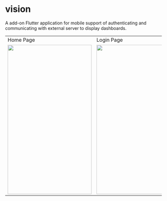 # vision

A add-on Flutter application for mobile support of authenticating and communicating with external server to display dashboards.

<table>
  <tr>
    <td>Home Page</td>
     <td>Login Page</td>
     <td>Register Page</td>
  </tr>
  <tr>
    <td><img src="https://user-images.githubusercontent.com/59519229/77389729-521fd400-6d6a-11ea-89e8-622501daae31.png" width=270 height=480></td>
    <td><img src="https://user-images.githubusercontent.com/59519229/77389732-52b86a80-6d6a-11ea-9566-d1288ce1c7d8.png" width=270 height=480></td>
    <td><img src="https://user-images.githubusercontent.com/59519229/77389733-53510100-6d6a-11ea-9c92-84167831f74e.png" width=270 height=480></td>
  </tr>
 </table>
